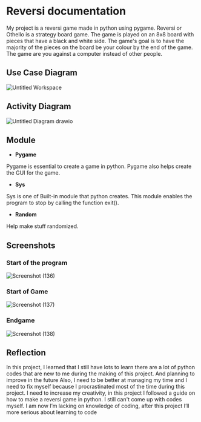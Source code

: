 # Reversi documentation
My project is a reversi game made in python using pygame. Reversi or Othello is a strategy board game. The game is played on an 8x8 board with pieces that have a black and white side. The game's goal is to have the majority of the pieces on the board be your colour by the end of the game. The game are you against a computer instead of other people.


## Use Case Diagram
![Untitled Workspace](https://user-images.githubusercontent.com/114067296/213990470-df29cc2a-b9a2-46d7-9907-bbef61d6c09d.jpg)

## Activity Diagram
![Untitled Diagram drawio](https://user-images.githubusercontent.com/114067296/213990479-e5e30793-61d6-40a4-97a4-4d88ceb8b43d.png)



## Module
- **Pygame**

Pygame is essential to create a game in python. Pygame also helps create the GUI for the game.

- **Sys**

Sys is one of Built-in module that python creates. This module enables the program to stop by calling the function exit().

- **Random**

Help make stuff randomized.
## Screenshots
### Start of the program
![Screenshot (136)](https://user-images.githubusercontent.com/114067296/213990060-57754dae-86e5-456d-beb2-0b47435d28c9.png)

### Start of Game
![Screenshot (137)](https://user-images.githubusercontent.com/114067296/213990240-90b5b084-c9c2-45e5-80cb-ca5180eab8fa.png)

### Endgame
![Screenshot (138)](https://user-images.githubusercontent.com/114067296/213990245-9b728d1a-b697-459d-ab3c-a308cc6fc99a.png)
## Reflection
In this project, I learned that I still have lots to learn there are a lot of python codes that are new to me during the making of this project. And planning to improve in the future
Also, I need to be better at managing my time and I need to fix myself because I procrastinated most of the time during this project.
I need to increase my creativity, in this project I followed a guide on how to make a reversi game in python.
I still can't come up with codes myself.
I am now I’m lacking on knowledge of coding, after this project I’ll more serious about learning to code 
